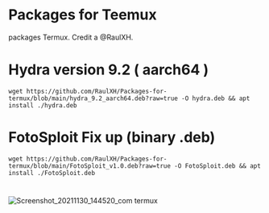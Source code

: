 # Packages for Teemux
packages Termux. Credit a @RaulXH.
# Hydra version 9.2 ( aarch64 )
```
wget https://github.com/RaulXH/Packages-for-termux/blob/main/hydra_9.2_aarch64.deb?raw=true -O hydra.deb && apt install ./hydra.deb
```
# FotoSploit Fix up (binary .deb)
```
wget https://github.com/RaulXH/Packages-for-termux/blob/main/FotoSploit_v1.0.deb?raw=true -O FotoSploit.deb && apt install ./FotoSploit.deb
```
#
![Screenshot_20211130_144520_com termux](https://user-images.githubusercontent.com/77165035/144116997-9cbcf532-24bf-4c74-9700-407cd34ff65a.jpg)

#
